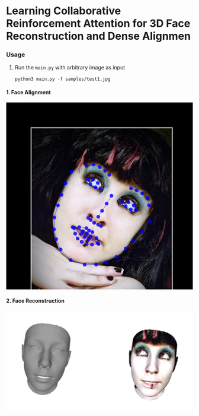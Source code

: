 # Learning Collaborative Reinforcement Attention for 3D Face Reconstruction and Dense Alignmen
### Usage
1. Run the `main.py` with arbitrary image as input
    ```
    python3 main.py -f samples/test1.jpg
#### 1. Face Alignment
<p align="center">
  <img src="samples/test3_0.jpg" alt="dapeng"width="700px">
</p>

#### 2. Face Reconstruction
<p align="center">
  <img src="samples/test2_12.png" alt="demo" width="750px">
</p>  
